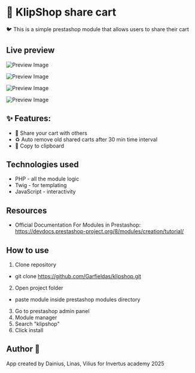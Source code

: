 
#  🛒 KlipShop share cart
 

🐦 This is a simple prestashop module that allows users to share their cart




## Live preview

![Preview Image](https://i.ibb.co/bRzKHRVF/Screenshot-2025-03-23-at-22-50-53.png)


![Preview Image](https://i.ibb.co/fcgXP9G/Screenshot-2025-03-23-at-22-51-49.png)

![Preview Image](https://i.ibb.co/1Yvnyff2/Screenshot-2025-03-23-at-22-52-14.png)

![Preview Image](https://i.ibb.co/0jgGtwbg/Screenshot-2025-03-23-at-22-52-29.png)
## ✨ Features:
- 🎁 Share your cart with others
- ♻️ Auto remove old shared carts after 30 min time interval
- 📖 Copy to clipboard
## Technologies used

- PHP - all the module logic
- Twig - for templating
- JavaScript - interactivity


## Resources

- Official Documentation For Modules in Prestashop:
https://devdocs.prestashop-project.org/8/modules/creation/tutorial/
## How to use

1. Clone repository

 - git clone https://github.com/Garfieldas/klipshop.git

 2. Open project folder
  - paste module inside prestashop modules directory
 3. Go to prestashop admin panel
 4. Module manager 
 5. Search "klipshop"
 6. Click install
## Author 👤
App created by Dainius, Linas, Vilius for Invertus academy 2025
